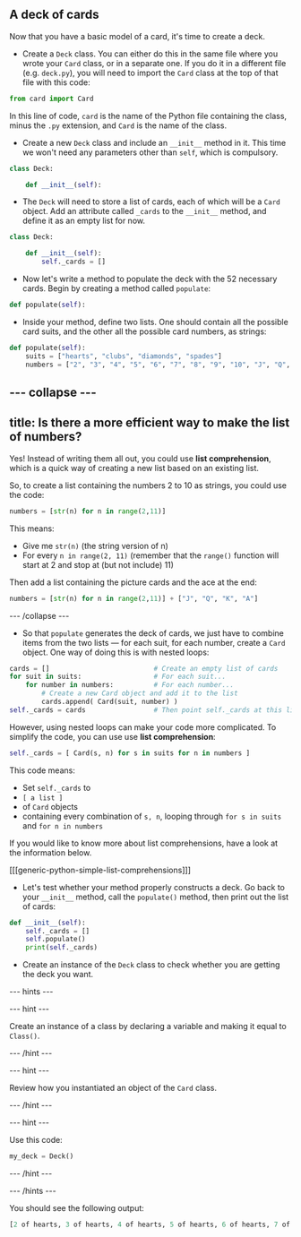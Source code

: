 ## A deck of cards

Now that you have a basic model of a card, it's time to create a deck.

+ Create a `Deck` class. You can either do this in the same file where you wrote your `Card` class, or in a separate one. If you do it in a different file (e.g. `deck.py`), you will need to import the `Card` class at the top of that file with this code:

```python
from card import Card
```

In this line of code, `card` is the name of the Python file containing the class, minus the `.py` extension, and `Card` is the name of the class.

+ Create a new `Deck` class and include an `__init__` method in it. This time we won't need any parameters other than `self`, which is compulsory.

```python
class Deck:

    def __init__(self):
```

+ The `Deck` will need to store a list of cards, each of which will be a `Card` object. Add an attribute called `_cards` to the `__init__` method, and define it as an empty list for now.

```python
class Deck:

    def __init__(self):
        self._cards = []
```

+ Now let's write a method to populate the deck with the 52 necessary cards. Begin by creating a method called `populate`:

```Python
def populate(self):
```

+ Inside your method, define two lists. One should contain all the possible card suits, and the other all the possible card numbers, as strings:

```Python
def populate(self):
    suits = ["hearts", "clubs", "diamonds", "spades"]
    numbers = ["2", "3", "4", "5", "6", "7", "8", "9", "10", "J", "Q", "K", "A"]
```

--- collapse ---
---
title: Is there a more efficient way to make the list of numbers?
---
Yes! Instead of writing them all out, you could use **list comprehension**, which is a quick way of creating a new list based on an existing list.

So, to create a list containing the numbers 2 to 10 as strings, you could use the code:

```Python
numbers = [str(n) for n in range(2,11)]
```

This means:
- Give me `str(n)` (the string version of n)
- For every `n in range(2, 11)` (remember that the `range()` function will start at 2 and stop at (but not include) 11)

Then add a list containing the picture cards and the ace at the end:

```Python
numbers = [str(n) for n in range(2,11)] + ["J", "Q", "K", "A"]
```

--- /collapse ---

+ So that `populate` generates the deck of cards, we just have to combine items from the two lists — for each suit, for each number, create a `Card` object. One way of doing this is with nested loops:

```Python
cards = []                          # Create an empty list of cards
for suit in suits:                  # For each suit...
    for number in numbers:          # For each number...
        # Create a new Card object and add it to the list
        cards.append( Card(suit, number) )  
self._cards = cards                 # Then point self._cards at this list
```

However, using nested loops can make your code more complicated. To simplify the code, you can use use **list comprehension**:

```Python
self._cards = [ Card(s, n) for s in suits for n in numbers ]
```

This code means:
- Set `self._cards` to
- `[ a list ]`
- of `Card` objects
- containing every combination of `s, n`, looping through `for s in suits` and `for n in numbers`

If you would like to know more about list comprehensions, have a look at the information below.

[[[generic-python-simple-list-comprehensions]]]

+ Let's test whether your method properly constructs a deck. Go back to your `__init__` method, call the `populate()` method, then print out the list of cards:

```Python
def __init__(self):
    self._cards = []
    self.populate()
    print(self._cards)
```

+ Create an instance of the `Deck` class to check whether you are getting the deck you want.

--- hints ---

--- hint ---

Create an instance of a class by declaring a variable and making it equal to `Class()`.

--- /hint ---

--- hint ---

Review how you instantiated an object of the `Card` class.

--- /hint ---

--- hint ---

Use this code:

```Python
my_deck = Deck()
```

--- /hint ---

--- /hints ---

You should see the following output:

```Python
[2 of hearts, 3 of hearts, 4 of hearts, 5 of hearts, 6 of hearts, 7 of hearts, 8 of hearts, 9 of hearts, 10 of hearts, J of hearts, Q of hearts, K of hearts, A of hearts, 2 of clubs, 3 of clubs, 4 of clubs, 5 of clubs, 6 of clubs, 7 of clubs, 8 of clubs, 9 of clubs, 10 of clubs, J of clubs, Q of clubs, K of clubs, A of clubs, 2 of diamonds, 3 of diamonds, 4 of diamonds, 5 of diamonds, 6 of diamonds, 7 of diamonds, 8 of diamonds, 9 of diamonds, 10 of diamonds, J of diamonds, Q of diamonds, K of diamonds, A of diamonds, 2 of spades, 3 of spades, 4 of spades, 5 of spades, 6 of spades, 7 of spades, 8 of spades, 9 of spades, 10 of spades, J of spades, Q of spades, K of spades, A of spades]
```
